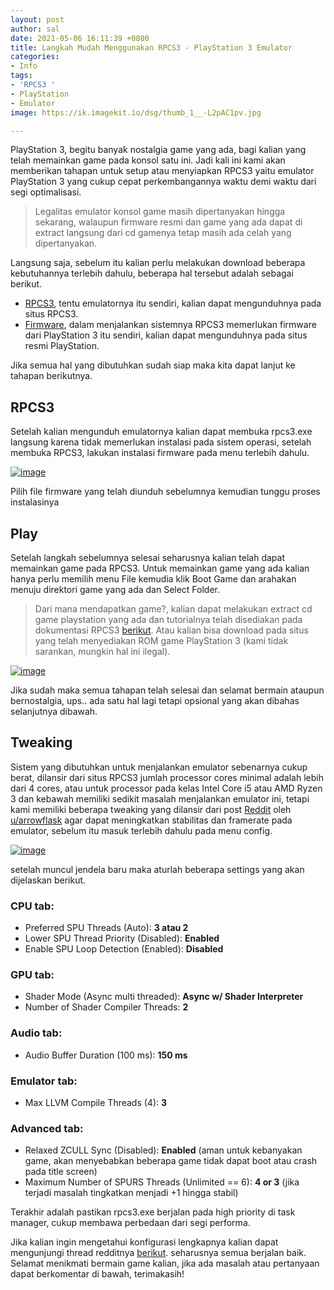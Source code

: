 ```yaml
---
layout: post
author: sal
date: 2021-05-06 16:11:39 +0800
title: Langkah Mudah Menggunakan RPCS3 - PlayStation 3 Emulator
categories:
- Info
tags:
- 'RPCS3 '
- PlayStation
- Emulator
image: https://ik.imagekit.io/dsg/thumb_1__-L2pAC1pv.jpg

---
```

PlayStation 3, begitu banyak nostalgia game yang ada, bagi kalian yang telah memainkan game pada konsol satu ini. Jadi kali ini kami akan memberikan tahapan untuk setup atau menyiapkan RPCS3 yaitu emulator PlayStation 3 yang cukup cepat perkembangannya waktu demi waktu dari segi optimalisasi.

> Legalitas emulator konsol game masih dipertanyakan hingga sekarang, walaupun firmware resmi dan game yang ada dapat di extract langsung dari cd gamenya tetap masih ada celah yang dipertanyakan.

Langsung saja, sebelum itu kalian perlu melakukan download beberapa kebutuhannya terlebih dahulu, beberapa hal tersebut adalah sebagai berikut.

* [RPCS3](https://rpcs3.net/download), tentu emulatornya itu sendiri, kalian dapat mengunduhnya pada situs RPCS3.
* [Firmware](https://www.playstation.com/en-us/support/hardware/ps3/system-software/), dalam menjalankan sistemnya RPCS3 memerlukan firmware dari PlayStation 3 itu sendiri, kalian dapat mengunduhnya pada situs resmi PlayStation.

Jika semua hal yang dibutuhkan sudah siap maka kita dapat lanjut ke tahapan berikutnya.

## RPCS3

Setelah kalian mengunduh emulatornya kalian dapat membuka rpcs3.exe langsung karena tidak memerlukan instalasi pada sistem operasi, setelah membuka RPCS3, lakukan instalasi firmware pada menu terlebih dahulu.

<a href="https://ik.imagekit.io/dsg/1_FMRLU4K6p.png" class="glightbox">
<img src="https://ik.imagekit.io/dsg/1_FMRLU4K6p.png" alt="image" />
</a>

Pilih file firmware yang telah diunduh sebelumnya kemudian tunggu proses instalasinya

## Play

Setelah langkah sebelumnya selesai seharusnya kalian telah dapat memainkan game pada RPCS3. Untuk memainkan game yang ada kalian hanya perlu memilih menu File kemudia klik Boot Game dan arahakan menuju direktori game yang ada dan Select Folder.

> Dari mana mendapatkan game?, kalian dapat melakukan extract cd game playstation yang ada dan tutorialnya telah disediakan pada dokumentasi RPCS3 [berikut](https://rpcs3.net/quickstart). <span class="spoiler">Atau kalian bisa download pada situs yang telah menyediakan ROM game PlayStation 3 (kami tidak sarankan, mungkin hal ini ilegal).</span>

<a href="https://ik.imagekit.io/dsg/2_9s9DE4-Ro.png" class="glightbox">
<img src="https://ik.imagekit.io/dsg/2_9s9DE4-Ro.png" alt="image" />
</a>

Jika sudah maka semua tahapan telah selesai dan selamat bermain ataupun bernostalgia, ups.. ada satu hal lagi tetapi opsional yang akan dibahas selanjutnya dibawah.

## Tweaking

Sistem yang dibutuhkan untuk menjalankan emulator sebenarnya cukup berat, dilansir dari situs RPCS3 jumlah processor cores minimal adalah lebih dari 4 cores, atau untuk processor pada kelas Intel Core i5 atau AMD Ryzen 3 dan kebawah memiliki sedikit masalah menjalankan emulator ini, tetapi kami memiliki beberapa tweaking yang dilansir dari post [Reddit](https://www.reddit.com/r/rpcs3/comments/kdy4w7/suggestions_for_optimizing_rpcs3_for_performance/) oleh [u/arrowflask](https://www.reddit.com/user/arrowflask/) agar dapat meningkatkan stabilitas dan framerate pada emulator, sebelum itu masuk terlebih dahulu pada menu config.

<a href="https://ik.imagekit.io/dsg/3_1X3TJAsQU.png" class="glightbox">
<img src="https://ik.imagekit.io/dsg/3_1X3TJAsQU.png" alt="image" />
</a>

setelah muncul jendela baru maka aturlah beberapa settings yang akan dijelaskan berikut.

### CPU tab:

* Preferred SPU Threads (Auto): **3 atau 2**
* Lower SPU Thread Priority (Disabled): **Enabled**
* Enable SPU Loop Detection (Enabled): **Disabled**

### GPU tab:

* Shader Mode (Async multi threaded): **Async w/ Shader Interpreter**
* Number of Shader Compiler Threads: **2**

### Audio tab:

* Audio Buffer Duration (100 ms): **150 ms**

### Emulator tab:

* Max LLVM Compile Threads (4): **3**

### Advanced tab:

* Relaxed ZCULL Sync (Disabled): **Enabled** (aman untuk kebanyakan game, akan menyebabkan beberapa game tidak dapat boot atau crash pada title screen)
* Maximum Number of SPURS Threads (Unlimited == 6): **4 or 3** (jika terjadi masalah tingkatkan menjadi +1 hingga stabil)

Terakhir adalah pastikan rpcs3.exe berjalan pada high priority di task manager, cukup membawa perbedaan dari segi performa.

Jika kalian ingin mengetahui konfigurasi lengkapnya kalian dapat mengunjungi thread redditnya [berikut](https://www.reddit.com/r/rpcs3/comments/kdy4w7/suggestions_for_optimizing_rpcs3_for_performance/). seharusnya semua berjalan baik. Selamat menikmati bermain game kalian, jika ada masalah atau pertanyaan dapat berkomentar di bawah, terimakasih!